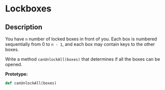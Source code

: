 # Lockboxes

## Description

You have `n` number of locked boxes in front of you. Each box is numbered sequentially from 0 to `n - 1`, and each box may contain keys to the other boxes.

Write a method `canUnlockAll(boxes)` that determines if all the boxes can be opened.

**Prototype:**
```python
def canUnlockAll(boxes)
